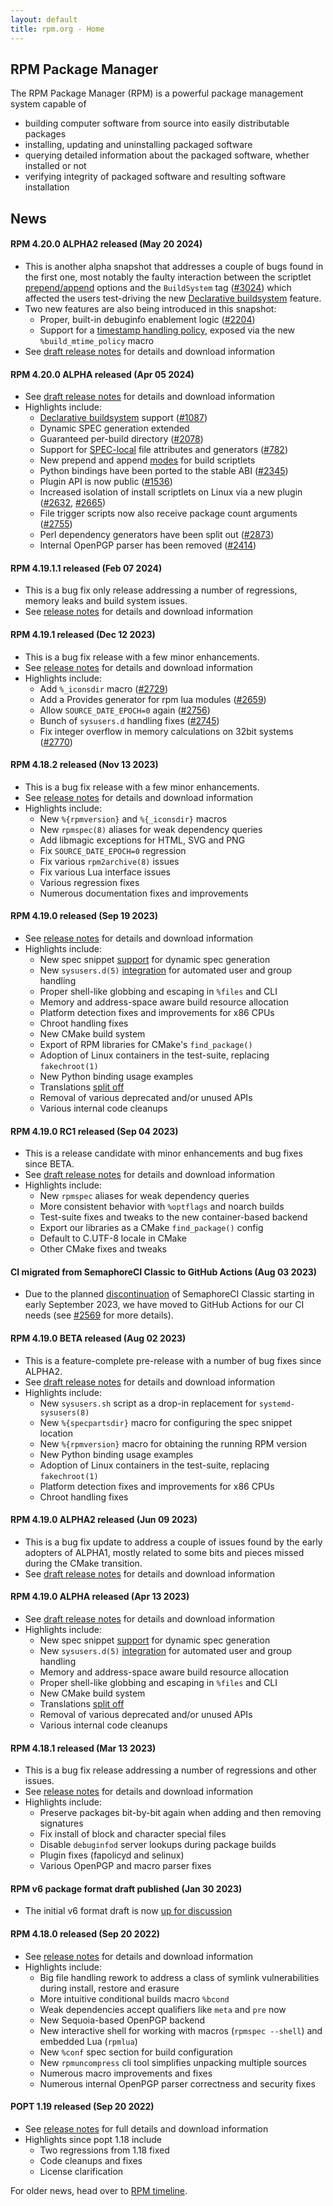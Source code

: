 ```yaml
---
layout: default
title: rpm.org - Home
---
```

## RPM Package Manager

The RPM Package Manager (RPM) is a powerful package management system
capable of

* building computer software from source into easily distributable
  packages
* installing, updating and uninstalling packaged software
* querying detailed information about the packaged software, whether
  installed or not
* verifying integrity of packaged software and resulting software installation

## News

#### RPM 4.20.0 ALPHA2 released (May 20 2024)
* This is another alpha snapshot that addresses a couple of bugs found in the first one, most notably the faulty interaction between the scriptlet [prepend/append](https://rpm-software-management.github.io/rpm/manual/spec.html#build-scriptlets) options and the `BuildSystem` tag ([#3024](https://github.com/rpm-software-management/rpm/issues/3024)) which affected the users test-driving the new [Declarative buildsystem](https://rpm-software-management.github.io/rpm/manual/buildsystem.html) feature.
* Two new features are also being introduced in this snapshot:
    * Proper, built-in debuginfo enablement logic ([#2204](https://github.com/rpm-software-management/rpm/issues/2204))
    * Support for a [timestamp handling policy](https://rpm-software-management.github.io/rpm/manual/buildprocess.html#reproducability), exposed via the new `%build_mtime_policy` macro
* See [draft release notes](wiki/Releases/4.20.0) for details and download information

#### RPM 4.20.0 ALPHA released (Apr 05 2024)
* See [draft release notes](wiki/Releases/4.20.0) for details and download information
* Highlights include:
    * [Declarative buildsystem](https://rpm-software-management.github.io/rpm/manual/buildsystem.html) support ([#1087](https://github.com/rpm-software-management/rpm/issues/1087))
    * Dynamic SPEC generation extended
    * Guaranteed per-build directory ([#2078](https://github.com/rpm-software-management/rpm/issues/2078))
    * Support for [SPEC-local](https://rpm-software-management.github.io/rpm/manual/dependency_generators.html#using-file-attributes-in-their-own-package) file attributes and generators ([#782](https://github.com/rpm-software-management/rpm/issues/782))
    * New prepend and append [modes](https://rpm-software-management.github.io/rpm/manual/spec.html#build-scriptlets) for build scriptlets
    * Python bindings have been ported to the stable ABI ([#2345](https://github.com/rpm-software-management/rpm/issues/2345))
    * Plugin API is now public ([#1536](https://github.com/rpm-software-management/rpm/issues/1536))
    * Increased isolation of install scriptlets on Linux via a new plugin ([#2632](https://github.com/rpm-software-management/rpm/issues/2632), [#2665](https://github.com/rpm-software-management/rpm/issues/2665))
    * File trigger scripts now also receive package count arguments ([#2755](https://github.com/rpm-software-management/rpm/issues/2755))
    * Perl dependency generators have been split out ([#2873](https://github.com/rpm-software-management/rpm/issues/2873))
    * Internal OpenPGP parser has been removed ([#2414](https://github.com/rpm-software-management/rpm/issues/2414))

#### RPM 4.19.1.1 released (Feb 07 2024)
* This is a bug fix only release addressing a number of regressions, memory
  leaks and build system issues.
* See [release notes](wiki/Releases/4.19.1.1) for details and download information

#### RPM 4.19.1 released (Dec 12 2023)
* This is a bug fix release with a few minor enhancements.
* See [release notes](wiki/Releases/4.19.1) for details and download information
* Highlights include:
    * Add `%_iconsdir` macro ([#2729](https://github.com/rpm-software-management/rpm/pull/2729))
    * Add a Provides generator for rpm lua modules ([#2659](https://github.com/rpm-software-management/rpm/pull/2659))
    * Allow `SOURCE_DATE_EPOCH=0` again ([#2756](https://github.com/rpm-software-management/rpm/pull/2756))
    * Bunch of `sysusers.d` handling fixes ([#2745](https://github.com/rpm-software-management/rpm/pull/2745))
    * Fix integer overflow in memory calculations on 32bit systems ([#2770](https://github.com/rpm-software-management/rpm/pull/2770))

#### RPM 4.18.2 released (Nov 13 2023)
* This is a bug fix release with a few minor enhancements.
* See [release notes](wiki/Releases/4.18.2) for details and download information
* Highlights include:
    * New `%{rpmversion}` and `%{_iconsdir}` macros
    * New `rpmspec(8)` aliases for weak dependency queries
    * Add libmagic exceptions for HTML, SVG and PNG
    * Fix `SOURCE_DATE_EPOCH=0` regression
    * Fix various `rpm2archive(8)` issues
    * Fix various Lua interface issues
    * Various regression fixes
    * Numerous documentation fixes and improvements

#### RPM 4.19.0 released (Sep 19 2023)
* See [release notes](wiki/Releases/4.19.0) for details and download information
* Highlights include:
    * New spec snippet [support](https://rpm-software-management.github.io/rpm/manual/dynamic_specs.html) for dynamic spec generation
    * New `sysusers.d(5)` [integration](https://rpm-software-management.github.io/rpm/manual/users_and_groups.html) for automated user and group handling
    * Proper shell-like globbing and escaping in `%files` and CLI
    * Memory and address-space aware build resource allocation
    * Platform detection fixes and improvements for x86 CPUs
    * Chroot handling fixes
    * New CMake build system
    * Export of RPM libraries for CMake's `find_package()`
    * Adoption of Linux containers in the test-suite, replacing `fakechroot(1)`
    * New Python binding usage examples
    * Translations [split off](https://github.com/rpm-software-management/rpm-l10n/)
    * Removal of various deprecated and/or unused APIs
    * Various internal code cleanups

#### RPM 4.19.0 RC1 released (Sep 04 2023)
* This is a release candidate with minor enhancements and bug fixes since BETA.
* See [draft release notes](wiki/Releases/4.19.0) for details and download information
* Highlights include:
    * New `rpmspec` aliases for weak dependency queries
    * More consistent behavior with `%optflags` and noarch builds
    * Test-suite fixes and tweaks to the new container-based backend
    * Export our libraries as a CMake `find_package()` config
    * Default to C.UTF-8 locale in CMake
    * Other CMake fixes and tweaks

#### CI migrated from SemaphoreCI Classic to GitHub Actions (Aug 03 2023)
* Due to the planned [discontinuation](https://semaphoreci.com/blog/semaphore-classic-deprecation)
  of SemaphoreCI Classic starting in early September 2023, we have moved to
  GitHub Actions for our CI needs
  (see [#2569](https://github.com/rpm-software-management/rpm/issues/2569) for more details).

#### RPM 4.19.0 BETA released (Aug 02 2023)
* This is a feature-complete pre-release with a number of bug fixes since ALPHA2.
* See [draft release notes](wiki/Releases/4.19.0) for details and download information
* Highlights include:
    * New `sysusers.sh` script as a drop-in replacement for `systemd-sysusers(8)`
    * New `%{specpartsdir}` macro for configuring the spec snippet location
    * New `%{rpmversion}` macro for obtaining the running RPM version
    * New Python binding usage examples
    * Adoption of Linux containers in the test-suite, replacing `fakechroot(1)`
    * Platform detection fixes and improvements for x86 CPUs
    * Chroot handling fixes

#### RPM 4.19.0 ALPHA2 released (Jun 09 2023)
* This is a bug fix update to address a couple of issues found by the early
  adopters of ALPHA1, mostly related to some bits and pieces missed during the
  CMake transition.
* See [draft release notes](wiki/Releases/4.19.0) for details and download information

#### RPM 4.19.0 ALPHA released (Apr 13 2023)
* See [draft release notes](wiki/Releases/4.19.0) for details and download information
* Highlights include:
    * New spec snippet [support](https://rpm-software-management.github.io/rpm/manual/dynamic_specs.html) for dynamic spec generation
    * New `sysusers.d(5)` [integration](https://rpm-software-management.github.io/rpm/manual/users_and_groups.html) for automated user and group handling
    * Memory and address-space aware build resource allocation
    * Proper shell-like globbing and escaping in `%files` and CLI
    * New CMake build system
    * Translations [split off](https://github.com/rpm-software-management/rpm-l10n/)
    * Removal of various deprecated and/or unused APIs
    * Various internal code cleanups

#### RPM 4.18.1 released (Mar 13 2023)
* This is a bug fix release addressing a number of regressions and other issues.
* See [release notes](wiki/Releases/4.18.1) for details and download information
* Highlights include:
  * Preserve packages bit-by-bit again when adding and then removing signatures
  * Fix install of block and character special files
  * Disable `debuginfod` server lookups during package builds
  * Plugin fixes (fapolicyd and selinux)
  * Various OpenPGP and macro parser fixes

#### RPM v6 package format draft published (Jan 30 2023)
* The initial v6 format draft is now [up for discussion](https://github.com/rpm-software-management/rpm/discussions/2374)

#### RPM 4.18.0 released (Sep 20 2022)
* See [release notes](wiki/Releases/4.18.0) for details and download information
* Highlights include:
  * Big file handling rework to address a class of symlink vulnerabilities
    during install, restore and erasure
  * More intuitive conditional builds macro `%bcond`
  * Weak dependencies accept qualifiers like `meta` and `pre` now
  * New Sequoia-based OpenPGP backend
  * New interactive shell for working with macros (`rpmspec --shell`) and embedded Lua (`rpmlua`)
  * New `%conf` spec section for build configuration
  * New `rpmuncompress` cli tool simplifies unpacking multiple sources
  * Numerous macro improvements and fixes
  * Numerous internal OpenPGP parser correctness and security fixes

#### POPT 1.19 released (Sep 20 2022)
* See [release notes](https://github.com/rpm-software-management/popt/releases/tag/popt-1.19-release) for full details and download information
* Highlights since popt 1.18 include
  * Two regressions from 1.18 fixed
  * Code cleanups and fixes
  * License clarification

For older news, head over to [RPM timeline](timeline.html).
